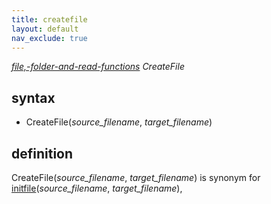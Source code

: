 ```yaml
---
title: createfile
layout: default
nav_exclude: true
---
```

*[file,-folder-and-read-functions](file,-folder-and-read-functions) CreateFile*

## syntax

- CreateFile(*source_filename*, *target_filename*)

## definition

CreateFile(*source_filename*, *target_filename*) is synonym for [initfile](initfile)(*source_filename*, *target_filename*),